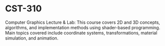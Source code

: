 # CST-310
Computer Graphics Lecture &amp; Lab: This course covers 2D and 3D concepts, algorithms, and implementation methods using shader-based programming. Main topics covered include coordinate systems, transformations, material simulation, and animation. 
